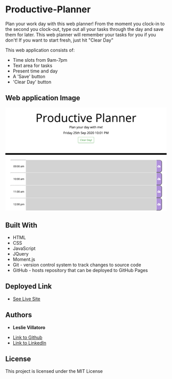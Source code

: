 # Productive-Planner

Plan your work day with this web planner! From the moment you clock-in to the second you clock-out, type out all your tasks through the day and save them for later. This web planner will remember your tasks for you if you don't! If you want to start fresh, just hit "Clear Day"


This web application consists of: 
 - Time slots from 9am-7pm
 - Text area for tasks
 - Present time and day
 - A 'Save' button
 - 'Clear Day' button

 ## Web application Image

 ![Site image](./proplan.png)

 
 ## Built With
* HTML
* CSS
* JavaScript 
* JQuery
* Moment.js
* Git - version control system to track changes to source code
* GitHub - hosts repository that can be deployed to GitHub Pages


## Deployed Link

* [See Live Site](https://leslievill.github.io/Productive-Planner/)


## Authors

* **Leslie Villatoro** 
- [Link to Github](https://github.com/leslievill)
- [Link to LinkedIn](www.linkedin.com/in/leslie-villatoro-a3632a1a3)



## License

This project is licensed under the MIT License 
